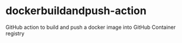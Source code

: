 # dockerbuildandpush-action
GitHub action to build and push a docker image into GitHub Container registry
